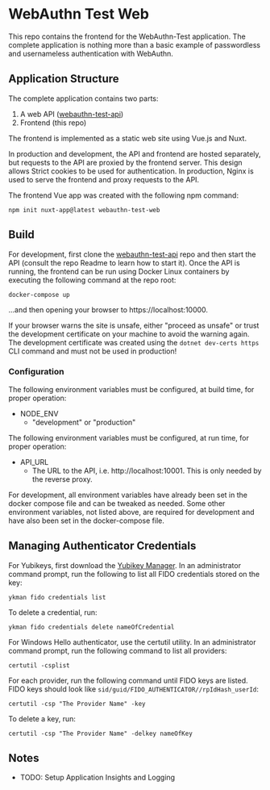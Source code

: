 # WebAuthn Test Web
This repo contains the frontend for the WebAuthn-Test application. The complete application
is nothing more than a basic example of passwordless and usernameless authentication with WebAuthn.

## Application Structure
The complete application contains two parts:

1. A web API ([webauthn-test-api](https://github.com/cmg2146/webauthn-test-api))
2. Frontend (this repo)

The frontend is implemented as a static web site using Vue.js and Nuxt.

In production and development, the API and frontend are hosted separately, but requests to the API are
proxied by the frontend server. This design allows Strict cookies to be used for authentication.
In production, Nginx is used to serve the frontend and proxy requests to the API.

The frontend Vue app was created with the following npm command:

```npm init nuxt-app@latest webauthn-test-web```

## Build
For development, first clone the [webauthn-test-api](https://github.com/cmg2146/webauthn-test-api) repo and then
start the API (consult the repo Readme to learn how to start it). Once the API is running, the frontend can
be run using Docker Linux containers by executing the following command at the repo root:

```docker-compose up```

...and then opening your browser to https://localhost:10000.

If your browser warns the site is unsafe, either "proceed as unsafe" or trust the development certificate on your machine to avoid the
warning again. The development certificate was created using the `dotnet dev-certs https` CLI command and must not be used in
production!

### Configuration
The following environment variables must be configured, at build time, for proper operation:

* NODE_ENV
  * "development" or "production"

The following environment variables must be configured, at run time, for proper operation:
* API_URL
  * The URL to the API, i.e. http://localhost:10001. This is only needed by the reverse
  proxy.

For development, all environment variables have already been set in the docker compose file and can
be tweaked as needed. Some other environment variables, not listed above, are required for development and
have also been set in the docker-compose file.

## Managing Authenticator Credentials

For Yubikeys, first download the [Yubikey Manager](https://docs.yubico.com/software/yubikey/tools/ykman/intro.html).
In an administrator command prompt, run the following to list all FIDO credentials stored on the key:

```ykman fido credentials list```

To delete a credential, run:

```ykman fido credentials delete nameOfCredential```

For Windows Hello authenticator, use the certutil utility.
In an administrator command prompt, run the following command to list all providers:

 `certutil -csplist`

For each provider, run the following command until FIDO keys are listed.
FIDO keys should look like `sid/guid/FIDO_AUTHENTICATOR//rpIdHash_userId`:

```certutil -csp "The Provider Name" -key```

To delete a key, run:

```certutil -csp "The Provider Name" -delkey nameOfKey```

## Notes

* TODO: Setup Application Insights and Logging
